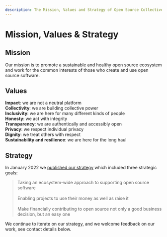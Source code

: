 ```yaml
---
description: The Mission, Values and Strategy of Open Source Collective
---
```


# Mission, Values & Strategy

## Mission

Our mission is to promote a sustainable and healthy open source ecosystem and work for the common interests of those who create and use open source software.

## Values

**Impact**: we are not a neutral platform\
**Collectivity**: we are building collective power\
**Inclusivity**: we are here for many different kinds of people \
**Honesty**: we act with integrity\
**Transparency**: we are authentically and accessibly open \
**Privacy**: we respect individual privacy\
**Dignity**: we treat others with respect\
**Sustainability and resilience**: we are here for the long haul

## Strategy

In January 2022 we [published our strategy](https://blog.opencollective.com/open-source-collectives-strategy-2022-2025/) which included three strategic goals:

> Taking an ecosystem-wide approach to supporting open source software\
> \
> Enabling projects to use their money as well as raise it\
> \
> Make financially contributing to open source not only a good business decision, but an easy one

We continue to iterate on our strategy, and we welcome feedback on our work, see contact details below.&#x20;

